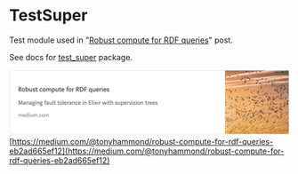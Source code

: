 # TestSuper

Test module used in
"[Robust compute for RDF queries](https://medium.com/@tonyhammond/robust-compute-for-rdf-queries-eb2ad665ef12)"
post.

See docs for [test_super](https://tonyhammond.github.io/examples/test_super/doc/) package.

![medium-post-4.png](../images/medium-post-4.png)
<br/>
[https://medium.com/@tonyhammond/robust-compute-for-rdf-queries-eb2ad665ef12](https://medium.com/@tonyhammond/robust-compute-for-rdf-queries-eb2ad665ef12)

